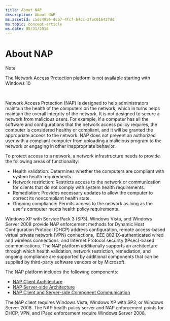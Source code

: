 ```yaml
---
title: About NAP
description: About NAP
ms.assetid: c5dc4956-dcb7-4fcf-b4cc-2fac016427dd
ms.topic: concept-article
ms.date: 05/31/2018
---
```


# About NAP

> [!Note]  
> The Network Access Protection platform is not available starting with Windows 10

 

Network Access Protection (NAP) is designed to help administrators maintain the health of the computers on the network, which in turns helps maintain the overall integrity of the network. It is not designed to secure a network from malicious users. For example, if a computer has all the software and configurations that the network access policy requires, the computer is considered healthy or compliant, and it will be granted the appropriate access to the network. NAP does not prevent an authorized user with a compliant computer from uploading a malicious program to the network or engaging in other inappropriate behavior.

To protect access to a network, a network infrastructure needs to provide the following areas of functionality:

-   Health validation: Determines whether the computers are compliant with system health requirements.
-   Network restriction: Restricts access to the network or communication for clients that do not comply with system health requirements.
-   Remediation: Provides necessary updates to allow the computer to correct its noncompliant health state.
-   Ongoing compliance: Permits access to the network as long as the user's computer meets health policy requirements.

Windows XP with Service Pack 3 (SP3), Windows Vista, and Windows Server 2008 provide NAP enforcement methods for Dynamic Host Configuration Protocol (DHCP) address configuration, remote access-based virtual private network (VPN) connections, IEEE 802.1X-authenticated wired and wireless connections, and Internet Protocol security (IPsec)-based communications. The NAP platform additionally supports an architecture through which health validation, network restriction, remediation, and ongoing compliance are supported by additional components that can be supplied by third-party software vendors or by Microsoft.

The NAP platform includes the following components:

-   [NAP Client Architecture](nap-client-architecture.md)
-   [NAP Server-side Architecture](nap-server-side-architecture.md)
-   [NAP Client and Server-side Component Communication](nap-client-and-server-side-component-communication.md)

The NAP client requires Windows Vista, Windows XP with SP3, or Windows Server 2008. The NAP health policy server and NAP enforcement points for DHCP, VPN, and IPsec enforcement require Windows Server 2008.

 

 




